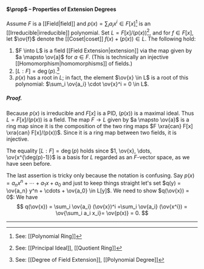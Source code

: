 #### $\prop$ – Properties of Extension Degrees
Assume $F$ is a [[Field|field]] and $p(x) = \sum_i a_i x^i \in F[x]$[^1] is an [[Irreducible|irreducible]] polynomial. Set $L = F[x]/(p(x))$[^2], and for $f \in F[x]$, let $\ov{f}$ denote the [[Coset|coset]] $f(x) + (p(x)) \in L$. The following hold:
1. $F \into L$ is a field [[Field Extension|extension]] via the map given by $a \mapsto \ov{a}$ for $a \in F$. (This is technically an injective [[Homomorphism|homomorphisms]] of fields.)
2. $[L:F]=\deg(p)$.[^3]
3. $p(x)$ has a root in $L$; in fact, the element $\ov{x} \in L$ is a root of this polynomial: $\sum_i \ov{a_i} \cdot \ov{x}^i = 0 \in L$. 

##### *Proof.*
Because $p(x)$ is irreducible and $F[x]$ is a PID, $(p(x))$ is a maximal ideal. Thus $L = F[x]/(p(x))$ is a field. The map $F \to L$ given by $a \mapsto \ov{a}$ is a ring map since it is the composition of the two ring maps $F \xra{can} F[x] \xra{can} F[x]/(p(x))$. Since it is a ring map between two fields, it is injective. 

The equality $[L:F]=\deg(p)$ holds since $1, \ov{x}, \dots, \ov{x^{\deg(p)-1}}$ is a basis for $L$ regarded as an $F$-vector space, as we have seen before. 

The last assertion is tricky only because the notation is confusing. Say $p(x) = a_n x^n + \cdots + a_1 x + a_0$ and just to keep things straight let's set $q(y) = \ov{a_n} y^n  + \cdots + \ov{a_0} \in L[y]$. We need to show $q(\ov{x}) = 0$: We have
$$
q(\ov{x}) = \sum_i \ov{a_i} (\ov{x})^i =\sum_i \ov{a_i} (\ov{x^i}) = \ov{\sum_i a_i x_i}= \ov{p(x)}
= 0.
$$
***

[^1]: See: [[Polynomial Ring]]
[^2]: See: [[Principal Ideal]], [[Quotient Ring]]
[^3]: See: [[Degree of Field Extension]], [[Polynomial Degree]]